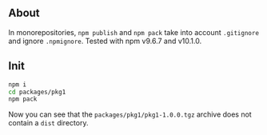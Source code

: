 ## About

In monorepositories, `npm publish` and `npm pack` take into account `.gitignore` and ignore `.npmignore`.
Tested with npm v9.6.7 and v10.1.0.

## Init

```bash
npm i
cd packages/pkg1
npm pack
```

Now you can see that the `packages/pkg1/pkg1-1.0.0.tgz` archive does not contain a `dist` directory.
